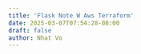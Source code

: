 ```yaml
---
title: 'Flask Note W Aws Terraform'
date: 2025-03-07T07:54:28-08:00
draft: false
author: Nhat Vo
---
```


